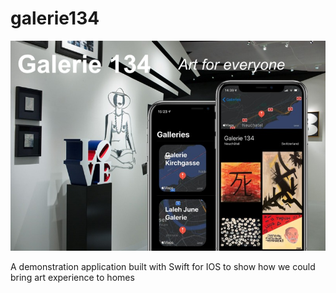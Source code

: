 # galerie134

![Galerie134](poster.jpg)

A demonstration application built with Swift for IOS to show how we could bring art experience to homes